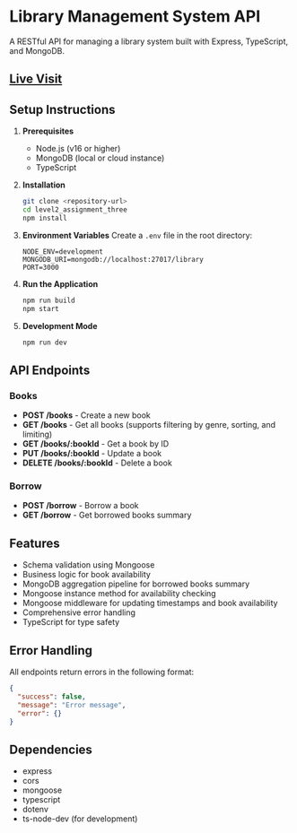 # Library Management System API

A RESTful API for managing a library system built with Express, TypeScript, and MongoDB.

## **[Live Visit](https://library-app-himadree.vercel.app/)**

## Setup Instructions

1. **Prerequisites**

   - Node.js (v16 or higher)
   - MongoDB (local or cloud instance)
   - TypeScript

2. **Installation**

   ```bash
   git clone <repository-url>
   cd level2_assignment_three
   npm install
   ```

3. **Environment Variables**
   Create a `.env` file in the root directory:

   ```
   NODE_ENV=development
   MONGODB_URI=mongodb://localhost:27017/library
   PORT=3000
   ```

4. **Run the Application**

   ```bash
   npm run build
   npm start
   ```

5. **Development Mode**
   ```bash
   npm run dev
   ```

## API Endpoints

### Books

- **POST /books** - Create a new book
- **GET /books** - Get all books (supports filtering by genre, sorting, and limiting)
- **GET /books/:bookId** - Get a book by ID
- **PUT /books/:bookId** - Update a book
- **DELETE /books/:bookId** - Delete a book

### Borrow

- **POST /borrow** - Borrow a book
- **GET /borrow** - Get borrowed books summary

## Features

- Schema validation using Mongoose
- Business logic for book availability
- MongoDB aggregation pipeline for borrowed books summary
- Mongoose instance method for availability checking
- Mongoose middleware for updating timestamps and book availability
- Comprehensive error handling
- TypeScript for type safety

## Error Handling

All endpoints return errors in the following format:

```json
{
  "success": false,
  "message": "Error message",
  "error": {}
}
```

## Dependencies

- express
- cors
- mongoose
- typescript
- dotenv
- ts-node-dev (for development)
